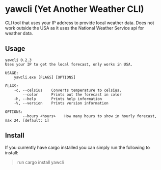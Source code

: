 # yawcli (Yet Another Weather CLI)

CLI tool that uses your IP address to provide local weather data. Does not work outside the USA as it uses the National Weather Service api for weather data.

## Usage

```
yawcli 0.2.3
Uses your IP to get the local forecast, only works in USA.

USAGE:
    yawcli.exe [FLAGS] [OPTIONS]

FLAGS:
    -c, --celsius    Converts temperature to celsius.
        --color      Prints out the forecast in color
    -h, --help       Prints help information
    -V, --version    Prints version information

OPTIONS:
        --hours <hours>    How many hours to show in hourly forecast, max 24. [default: 1]
```

## Install

If you currently have cargo installed you can simply run the following to install:

> run cargo install yawcli
